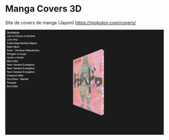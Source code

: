 # Manga Covers 3D

Site de covers de manga (Japon) https://mokuton.com/covers/

![preview](https://github.com/Maxencee/MangaCovers3D/blob/master/preview.png?raw=true)